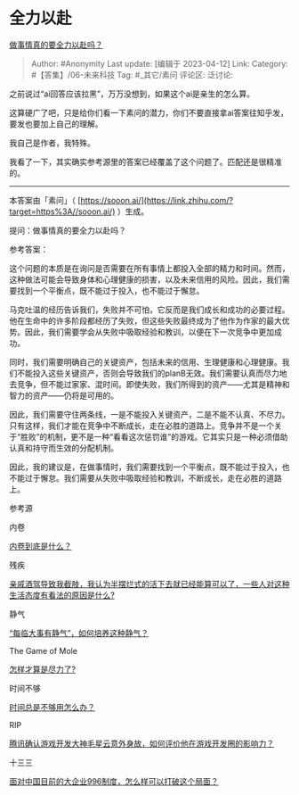 # 全力以赴
[做事情真的要全力以赴吗？](https://www.zhihu.com/question/29374171/answer/2979475976)

> Author: #Anonymity
> Last update: [编辑于 2023-04-12]
> Link:
> Category: #【答集】/06-未来科技
> Tag: #_其它/素问
> 评论区:
> 泛讨论:

之前说过“ai回答应该拉黑”，万万没想到，如果这个ai是亲生的怎么算。

这算硬广了吧，只是给你们看一下素问的潜力，你们不要直接拿ai答案往知乎发，要发也要加上自己的理解。

我自己是作者，我特殊。

我看了一下，其实确实参考源里的答案已经覆盖了这个问题了。匹配还是很精准的。

---

本答案由「素问」（ [https://sooon.ai/](https://link.zhihu.com/?target=https%3A//sooon.ai/) ）生成。

提问：做事情真的要全力以赴吗？

参考答案：

这个问题的本质是在询问是否需要在所有事情上都投入全部的精力和时间。然而，这种做法可能会导致身体和心理健康的损害，以及未来信用的风险。因此，我们需要找到一个平衡点，既不能过于投入，也不能过于懈怠。

马克吐温的经历告诉我们，失败并不可怕，它反而是我们成长和成功的必要过程。他在生命中的许多阶段都经历了失败，但这些失败最终成为了他作为作家的最大优势。因此，我们需要学会从失败中吸取经验和教训，以便在下一次竞争中更加成功。

同时，我们需要明确自己的关键资产，包括未来的信用、生理健康和心理健康。我们不能投入这些关键资产，否则会导致我们的planB无效。我们需要认真而尽力地去竞争，但不能过家家、混时间。即使失败，我们所得到的资产——尤其是精神和智力的资产——仍将是可用的。

因此，我们需要守住两条线，一是不能投入关键资产，二是不能不认真、不尽力。只有这样，我们才能在竞争中不断成长，走在必胜的道路上。竞争并不是一个关于“胜败”的机制，更不是一种“看看这次惩罚谁”的游戏。它其实只是一种必须借助认真和持守而生效的分配机制。

因此，我的建议是，在做事情时，我们需要找到一个平衡点，既不能过于投入，也不能过于懈怠。我们需要从失败中吸取经验和教训，不断成长，走在必胜的道路上。

参考源

内卷

[内卷到底是什么？](https://www.zhihu.com/question/423255035/answer/1852510707)

残疾

[亲戚酒驾导致我截肢，我认为半摆烂式的活下去就已经能算可以了，一些人对这种生活态度有看法的原因是什么?](https://www.zhihu.com/question/568209621/answer/2781929767)

静气

[“每临大事有静气”，如何培养这种静气？](https://www.zhihu.com/question/340138252/answer/2041908825)

The Game of Mole

[怎样才算是尽力了?](https://www.zhihu.com/question/22510326/answer/2763399645)

时间不够

[时间总是不够用怎么办？](https://www.zhihu.com/question/430513997/answer/1591066367)

RIP

[腾讯确认游戏开发大神毛星云意外身故，如何评价他在游戏开发圈的影响力？](https://www.zhihu.com/question/506002000/answer/2271281381)

十三三

[面对中国目前的大企业996制度，怎么样可以打破这个局面？](https://www.zhihu.com/question/443196572/answer/2833386622)
